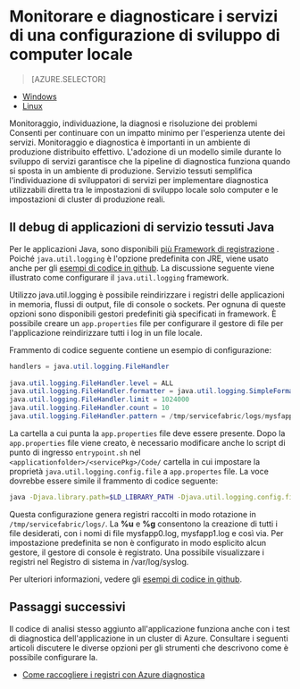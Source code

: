 <properties
   pageTitle="In locale, monitorare e diagnosticare servizi scritti con Azure servizio tessuti | Microsoft Azure"
   description="Informazioni su come eseguire il monitoraggio e diagnosticare i servizi scritti tramite Microsoft Azure servizio tessuti in un computer di sviluppo locale."
   services="service-fabric"
   documentationCenter=".net"
   authors="mani-ramaswamy"
   manager="timlt"
   editor=""/>

<tags
   ms.service="service-fabric"
   ms.devlang="dotnet"
   ms.topic="article"
   ms.tgt_pltfrm="NA"
   ms.workload="NA"
   ms.date="09/24/2016"
   ms.author="subramar"/>


# <a name="monitor-and-diagnose-services-in-a-local-machine-development-setup"></a>Monitorare e diagnosticare i servizi di una configurazione di sviluppo di computer locale


> [AZURE.SELECTOR]
- [Windows](service-fabric-diagnostics-how-to-monitor-and-diagnose-services-locally.md)
- [Linux](service-fabric-diagnostics-how-to-monitor-and-diagnose-services-locally-linux.md)

Monitoraggio, individuazione, la diagnosi e risoluzione dei problemi Consenti per continuare con un impatto minimo per l'esperienza utente dei servizi. Monitoraggio e diagnostica è importanti in un ambiente di produzione distribuito effettivo. L'adozione di un modello simile durante lo sviluppo di servizi garantisce che la pipeline di diagnostica funziona quando si sposta in un ambiente di produzione. Servizio tessuti semplifica l'individuazione di sviluppatori di servizi per implementare diagnostica utilizzabili diretta tra le impostazioni di sviluppo locale solo computer e le impostazioni di cluster di produzione reali.


## <a name="debugging-service-fabric-java-applications"></a>Il debug di applicazioni di servizio tessuti Java

Per le applicazioni Java, sono disponibili [più Framework di registrazione](http://en.wikipedia.org/wiki/Java_logging_framework) . Poiché `java.util.logging` è l'opzione predefinita con JRE, viene usato anche per gli [esempi di codice in github](http://github.com/Azure-Samples/service-fabric-java-getting-started).  La discussione seguente viene illustrato come configurare il `java.util.logging` framework. 
 
Utilizzo java.util.logging è possibile reindirizzare i registri delle applicazioni in memoria, flussi di output, file di console o sockets. Per ognuna di queste opzioni sono disponibili gestori predefiniti già specificati in framework. È possibile creare un `app.properties` file per configurare il gestore di file per l'applicazione reindirizzare tutti i log in un file locale. 

Frammento di codice seguente contiene un esempio di configurazione: 

```java 
handlers = java.util.logging.FileHandler
 
java.util.logging.FileHandler.level = ALL
java.util.logging.FileHandler.formatter = java.util.logging.SimpleFormatter
java.util.logging.FileHandler.limit = 1024000
java.util.logging.FileHandler.count = 10
java.util.logging.FileHandler.pattern = /tmp/servicefabric/logs/mysfapp%u.%g.log             
```

La cartella a cui punta la `app.properties` file deve essere presente. Dopo la `app.properties` file viene creato, è necessario modificare anche lo script di punto di ingresso `entrypoint.sh` nel `<applicationfolder>/<servicePkg>/Code/` cartella in cui impostare la proprietà `java.util.logging.config.file` a `app.propertes` file. La voce dovrebbe essere simile il frammento di codice seguente:

```sh 
java -Djava.library.path=$LD_LIBRARY_PATH -Djava.util.logging.config.file=<path to app.properties> -jar <service name>.jar
```
 
 
Questa configurazione genera registri raccolti in modo rotazione in `/tmp/servicefabric/logs/`. La **%u** e **%g** consentono la creazione di tutti i file desiderati, con i nomi di file mysfapp0.log, mysfapp1.log e così via. Per impostazione predefinita se non è configurato in modo esplicito alcun gestore, il gestore di console è registrato. Una possibile visualizzare i registri nel Registro di sistema in /var/log/syslog.
 
Per ulteriori informazioni, vedere gli [esempi di codice in github](http://github.com/Azure-Samples/service-fabric-java-getting-started).  



## <a name="next-steps"></a>Passaggi successivi
Il codice di analisi stesso aggiunto all'applicazione funziona anche con i test di diagnostica dell'applicazione in un cluster di Azure. Consultare i seguenti articoli discutere le diverse opzioni per gli strumenti che descrivono come è possibile configurare la.
* [Come raccogliere i registri con Azure diagnostica](service-fabric-diagnostics-how-to-setup-lad.md)

